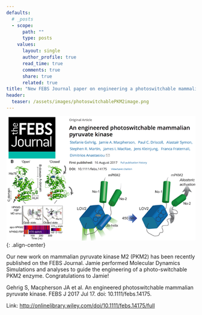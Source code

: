 ```yaml
---
defaults:
  # _posts
  - scope:
      path: ""
      type: posts
    values:
      layout: single
      author_profile: true
      read_time: true
      comments: true
      share: true
      related: true
title: "New FEBS Journal paper on engineering a photoswitchable mammalian pyruvate kinase"
header:
  teaser: /assets/images/photoswitchablePKM2image.png
---
```


![image-center](/assets/images/photoswitchablePKM2image.png){: .align-center}

Our new work on mammalian pyruvate kinase M2 (PKM2) has been recently published on the FEBS Journal. Jamie performed Molecular Dynamics Simulations and analyses to guide the engineering of a photo-switchable PKM2 enzyme. Congratulations to Jamie!

Gehrig S, Macpherson JA et al. An engineered photoswitchable mammalian pyruvate kinase. FEBS J 2017 Jul 17. doi: 10.1111/febs.14175.

Link: <http://onlinelibrary.wiley.com/doi/10.1111/febs.14175/full>
